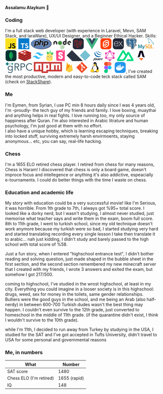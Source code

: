 **Assalamu Alaykum** 👋
### Coding
I'm a full stack web developer (with experience in Laravel, Mevn, SAM Stack, and laraWare), UX/UI Designer, and a Beginner Ethical Hacker. Skills: 
![JavaScript](./skills/javascript.svg)
![TypeScript](./skills/typescript.svg)
![PHP](./skills/php.svg)
![Node](./skills/node.svg)
![Laravel](./skills/laravel.svg)
![Vue](./skills/vue.svg)
![Svelte](./skills/svelte.svg)
![ExpressJS](./skills/expressjs.svg)
![PostgreSQL](./skills/postgresql.svg)
![MySQL](./skills/mysql.svg)
![MongoDB](./skills/mongodb.svg)
![Redis](./skills/redis.svg)
![tailwind](./skills/tailwind.svg)
![Pinia](./skills/pinia.svg)
![Storybook JS](./skills/storybook.svg)
![Alpine.js](./skills/alpinejs.svg)
![jQuery](./skills/jquery.svg)
![GraphQL](./skills/graphql.svg)
![Nuxt.js](./skills/nuxt.svg)
![Astro](./skills/astro.svg)
![gRPC](./skills/grpc.svg)
![NPM](./skills/npm.svg)
![Firebase](./skills/firebase.svg)
![git](./skills/git.svg)
![Linux](./skills/linux.svg)
![Figma](./skills/figma.svg)
![Docker](./skills/docker.svg), I've created the most productive, modern and easy-to-code teck stack called SAM (check on [StackShare](https://stackshare.io/eymen/sam)).
<!-- ![Remix](./skills/remix.svg) -->
<!-- ![Eleventy](./skills/eleventy.svg) -->
<!-- ![Sapper](./skills/sapper.svg) -->


### Me
I'm Eymen, from Syrian, I use PC min 8 hours daily since I was 4 years old, I'm -proudly- the tech guy of my friends and family. I love boxing, muaythai and anything helps in real fights. I love running too, my only source of happiness after Quran. I'm also interested in Arabic litrature and human psychology, I'm just good at them with no effort. \
I also have a unique hobby, which is learning escaping techniques, breaking into locked stuff, surviving extremely harsh envirmoents, staying anonymous... etc, you can say, real-life hacking.

### Chess
I'm a 1655 ELO retired chess player. I retired from chess for many reasons, Chess is Haram! I discovered that chess is only a board game, doesn't improce focus and intellegence or anything it's also addictive, espeacially e-tournaments. I could do better things with the time I waste on chess.

### Education and academic life 
My story with education could be a very successful movie! like I'm Serious, it was horrible. From 1th grade to 7th, I always got %95+ total score. I looked like a dorky nerd, but I wasn't studying, I almost never studied, just memorise what teacher says and write them in the exam, boom full score. 8th to 11th grade, I went to turkish school, since my old technique doesn't work anymore because my turkish were so bad, I started studying very hard and started translating recording every single lesson I take then translate it to arabic... nah just kidding, I didn't study and barely passed to the high school with total score of %58. 

Just a fun story, when I entered "highschool entrance test", I didn't bother reading and solving question, just made shaped in the bubble sheet in the first section, and the second section remembered my new minecraft server that I created with my friends, I wrote 3 answers and exited the exam, but somehow I got 217/500. 

coming to highschool, I've studied in the wrost highschool, at least in my city. Everything you could imagine in a looser society is in this highschool: drugs, weed, sex for money in the toilets, same gender relationships. Bulliers were the good guys in the school, and me being an Arab (also half-nerdy) in between 600-700 Turkish dudes wasn't the best thing may happen. I couldn't even survive to the 12th grade, just converted to homeschool in the middle of 11th grade. (if the quarantine didn't exist, I think I wouldn't survive to the 10th grade).

while I'm 11th, I decided to run away from Turkey by studying in the USA, I studied for the SAT and I've got accepted in Tufts University, didn't travel to USA for some personal and governmental reasons

### Me, in numbers
|What|Number|
|---|---|
| SAT score | 1480 |
| Chess ELO (I'm retired) | 1655 (rapid) |
| IQ | 148 |

